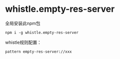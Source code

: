 # whistle.empty-res-server
全局安装此npm包
```
npm i -g whistle.empty-res-server
```

whistle规则配置：
```
pattern empty-res-server://xxx
```